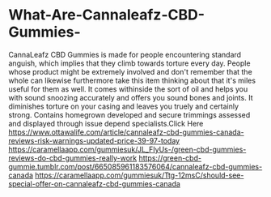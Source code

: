 # What-Are-Cannaleafz-CBD-Gummies-
CannaLeafz CBD Gummies is made for people encountering standard anguish, which implies that they climb towards torture every day. People whose product might be extremely involved and don't remember that the whole can likewise furthermore take this item thinking about that it's miles useful for them as well. It comes withinside the sort of oil and helps you with sound snoozing accurately and offers you sound bones and joints. It diminishes torture on your casing and leaves you truely and certainly strong. Contains homegrown developed and secure trimmings assessed and displayed through issue depend specialists.Click Here https://www.ottawalife.com/article/cannaleafz-cbd-gummies-canada-reviews-risk-warnings-updated-price-39-97-today  https://caramellaapp.com/gummiesuk/JL_FIyUs-/green-cbd-gummies-reviews-do-cbd-gummies-really-work   https://green-cbd-gummie.tumblr.com/post/665085961183576064/cannaleafz-cbd-gummies-canada  https://caramellaapp.com/gummiesuk/Ttg-12msC/should-see-special-offer-on-cannaleafz-cbd-gummies-canada
